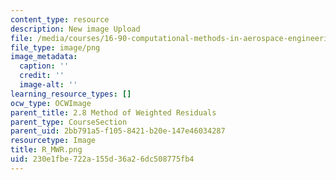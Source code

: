 ```yaml
---
content_type: resource
description: New image Upload
file: /media/courses/16-90-computational-methods-in-aerospace-engineering-spring-2014/230e1fbe722a155d36a26dc508775fb4_R_MWR.png
file_type: image/png
image_metadata:
  caption: ''
  credit: ''
  image-alt: ''
learning_resource_types: []
ocw_type: OCWImage
parent_title: 2.8 Method of Weighted Residuals
parent_type: CourseSection
parent_uid: 2bb791a5-f105-8421-b20e-147e46034287
resourcetype: Image
title: R_MWR.png
uid: 230e1fbe-722a-155d-36a2-6dc508775fb4
---
```

